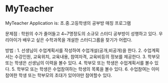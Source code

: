 # MyTeacher
MyTeacher Application is: 초.중.고등학생의 공부방 매칭 프로그램 

문제점 : 학원의 수가 줄어들고 4~7명정도의 소규모 스터디 공부방이 성행하고 있다.
우리아이가 배우고 싶은 수학과목을 개설한 스터디그룹을 찾기가 어렵다.

방법 : 1. 선생님이 수업계획서를 작성하여 수업개설(공개,비공개)을 한다.
	  2. 수업계획서는 수강인원, 교육위치, 교육내용, 참여자격, 교육비등의 정보를 제공한다.
	  3. 학부모 또는 학생은 선생님의 이력을 볼수 있다.
	  4. 학부모 또는 학생은 수업계획서를 볼수 있다.
	  5. 학부모 또는 학생은 수업참여하는 학생의 목록을 볼수 있다.
	  6. 수업참여는 이미 참여한 학생 또는 학부모의 초대가 있어야만 참여할수 있다.
	  

